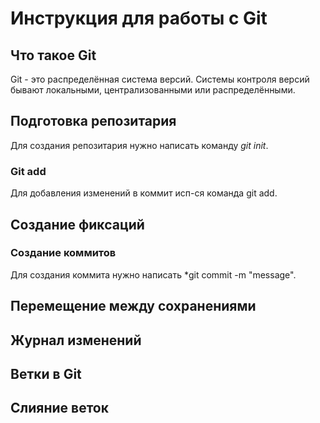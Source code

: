 # Инструкция для работы с Git

## Что такое Git
Git - это распределённая система версий. Системы контроля версий бывают локальными, централизованными или распределёнными.
## Подготовка репозитария
 Для создания репозитария нужно написать команду *git init*. 


### Git add
Для добавления изменений в коммит исп-ся команда git add. 


## Создание фиксаций
### Создание коммитов 
Для создания коммита нужно написать *git commit -m "message".


## Перемещение между сохранениями

## Журнал изменений

## Ветки в Git

## Слияние веток
